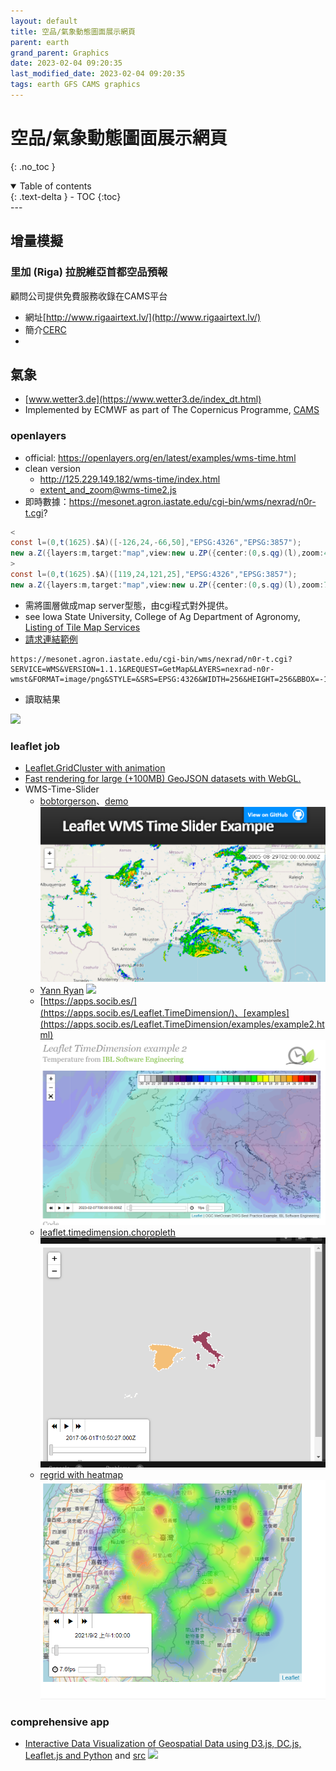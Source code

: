 ```yaml
---
layout: default
title: 空品/氣象動態圖面展示網頁
parent: earth
grand_parent: Graphics
date: 2023-02-04 09:20:35
last_modified_date: 2023-02-04 09:20:35
tags: earth GFS CAMS graphics
---
```


# 空品/氣象動態圖面展示網頁
{: .no_toc }

<details open markdown="block">
  <summary>
    Table of contents
  </summary>
  {: .text-delta }
- TOC
{:toc}
</details>
---


## 增量模擬

### 里加 (Riga) 拉脫維亞首都空品預報

顧問公司提供免費服務收錄在CAMS平台

- 網址[http://www.rigaairtext.lv/](http://www.rigaairtext.lv/)
- 簡介[CERC](https://atmosphere.copernicus.eu/airtext-air-quality-information-glance)
- 

## 氣象

- [www.wetter3.de](https://www.wetter3.de/index_dt.html)
- Implemented by ECMWF as part of The Copernicus Programme, [CAMS][CAMS]

[CAMS]: https://atmosphere.copernicus.eu/charts/cams/particulate-matter-forecasts?facets=undefined&time=2023020300,42,2023020418&projection=classical_south_east_asia_and_indonesia&layer_name=composition_pm2p5 "Particulate matter forecasts"

### openlayers

- official: https://openlayers.org/en/latest/examples/wms-time.html
- clean version
  - http://125.229.149.182/wms-time/index.html
  - extent_and_zoom@wms-time2.js
- 即時數據：https://mesonet.agron.iastate.edu/cgi-bin/wms/nexrad/n0r-t.cgi?

```java
<
const l=(0,t(1625).$A)([-126,24,-66,50],"EPSG:4326","EPSG:3857");
new a.Z({layers:m,target:"map",view:new u.ZP({center:(0,s.qg)(l),zoom:4})})
>
const l=(0,t(1625).$A)([119,24,121,25],"EPSG:4326","EPSG:3857");
new a.Z({layers:m,target:"map",view:new u.ZP({center:(0,s.qg)(l),zoom:7})});
```

- 需將圖層做成map server型態，由cgi程式對外提供。
- see Iowa State University, College of Ag
Department of Agronomy, [Listing of Tile Map Services](http://mesonet.agron.iastate.edu/ogc/)
- [請求連結範例](https://blog.csdn.net/hankern/article/details/105425055)

```
https://mesonet.agron.iastate.edu/cgi-bin/wms/nexrad/n0r-t.cgi?SERVICE=WMS&VERSION=1.1.1&REQUEST=GetMap&LAYERS=nexrad-n0r-wmst&FORMAT=image/png&STYLE=&SRS=EPSG:4326&WIDTH=256&HEIGHT=256&BBOX=-180.,-90.0,0,90&TRANSPARENT=TRUE
```

- 讀取結果

![](https://mesonet.agron.iastate.edu/cgi-bin/wms/nexrad/n0r-t.cgi?SERVICE=WMS&VERSION=1.1.1&REQUEST=GetMap&LAYERS=nexrad-n0r-wmst&FORMAT=image/png&STYLE=&SRS=EPSG:4326&WIDTH=256&HEIGHT=256&BBOX=-180.,-90.0,0,90&TRANSPARENT=TRUE)

### leaflet job

- [Leaflet.GridCluster with animation](http://andy-kay.github.io/Leaflet.GridCluster/)
- [Fast rendering for large (+100MB) GeoJSON datasets with WebGL.](https://onaci.github.io/Leaflet.glify.layer/)
- WMS-Time-Slider
  - [bobtorgerson](http://bobtorgerson.github.io/Leaflet-WMS-Time-Slider/)、[demo](http://bobtorgerson.github.io/Leaflet-WMS-Time-Slider/)
![](https://github.com/sinotec2/FAQ/raw/main/attachments/2023-02-07-09-26-01.png)
  - [Yann Ryan](https://programminghistorian.org/en/lessons/shiny-leaflet-newspaper-map-tutorial)
![](https://programminghistorian.org/images/shiny-leaflet-newspaper-map-tutorial/shiny-leaflet-newspaper-map-tutorial-6.gif)
  - [https://apps.socib.es/](https://apps.socib.es/Leaflet.TimeDimension/)、[examples](https://apps.socib.es/Leaflet.TimeDimension/examples/example2.html)
![](https://github.com/sinotec2/FAQ/raw/main/attachments/2023-02-07-09-31-04.png)
  - [leaflet.timedimension.choropleth](https://codesandbox.io/s/leaflettimedimensionchoropleth-r3edo)
![](https://github.com/sinotec2/FAQ/raw/main/attachments/2023-02-07-10-14-24.png)
  - [regrid with heatmap](https://codesandbox.io/s/elegant-violet-sudow?file=/src/index.js:786-795)
![](https://github.com/sinotec2/FAQ/raw/main/attachments/2023-02-07-10-15-06.png)

### comprehensive app

- [Interactive Data Visualization of Geospatial Data using D3.js, DC.js, Leaflet.js and Python](http://adilmoujahid.com/posts/2016/08/interactive-data-visualization-geospatial-d3-dc-leaflet-python/) and [src](https://github.com/adilmoujahid/kaggle-talkingdata-visualization)
 ![](http://adilmoujahid.com/images/data-viz-talkingdata.gif)
